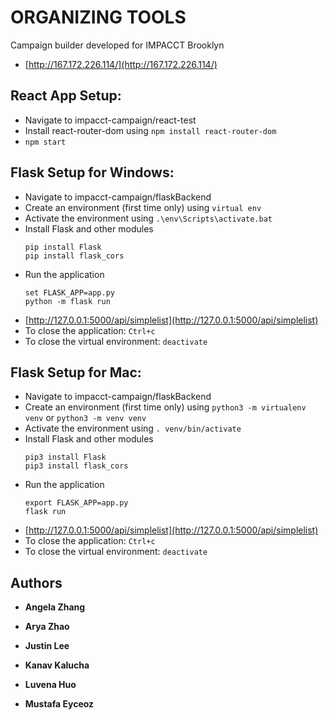 # ORGANIZING TOOLS
Campaign builder developed for IMPACCT Brooklyn

* [http://167.172.226.114/](http://167.172.226.114/)






## React App Setup:

* Navigate to impacct-campaign/react-test
* Install react-router-dom using ```npm install react-router-dom```
* ```npm start```

## Flask Setup for Windows:

* Navigate to impacct-campaign/flaskBackend
* Create an environment (first time only) using ```virtual env```
* Activate the environment using ```.\env\Scripts\activate.bat```
* Install Flask and other modules
  ```
  pip install Flask
  pip install flask_cors
  ```
* Run the application
  ```
  set FLASK_APP=app.py
  python -m flask run
  ```
* [http://127.0.0.1:5000/api/simplelist](http://127.0.0.1:5000/api/simplelist)
* To close the application: ```Ctrl+c```
* To close the virtual environment: ```deactivate```

## Flask Setup for Mac:

* Navigate to impacct-campaign/flaskBackend
* Create an environment (first time only) using ```python3 -m virtualenv venv``` or ```python3 -m venv venv```
* Activate the environment using ```. venv/bin/activate```
* Install Flask and other modules
  ```
  pip3 install Flask
  pip3 install flask_cors
  ```
* Run the application
  ```
  export FLASK_APP=app.py
  flask run
  ```
* [http://127.0.0.1:5000/api/simplelist](http://127.0.0.1:5000/api/simplelist)
* To close the application: ```Ctrl+c```
* To close the virtual environment: ```deactivate```

## Authors

* **Angela Zhang**

* **Arya Zhao**

* **Justin Lee**

* **Kanav Kalucha**

* **Luvena Huo**

* **Mustafa Eyceoz**
